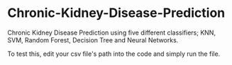 # Chronic-Kidney-Disease-Prediction

Chronic Kidney Disease Prediction using five different classifiers; KNN, SVM, Random Forest, Decision Tree and Neural Networks.

To test this, edit your csv file's path into the code and simply run the file.
